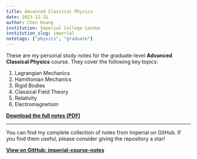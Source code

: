 ```yaml
---
title: Advanced Classical Physics
date: 2023-12-31
author: Chen Huang
institution: Imperial College London
institution_slug: imperial
notetags: ["physics", "graduate"]
---
```


These are my personal study notes for the graduate-level **Advanced Classical Physics** course. They cover the following key topics:

1. Lagrangian Mechanics
2. Hamiltonian Mechanics
3. Rigid Bodies
4. Classical Field Theory
5. Relativity
6. Electromagnetism

[**Download the full notes (PDF)**](/notes/advanced-classical-physics/pdf/advanced-classical-physics.pdf)

---

You can find my complete collection of notes from Imperial on GitHub. If you find them useful, please consider giving the repository a star!

[**View on GitHub: imperial-course-notes**](https://github.com/chenx820/imperial-course-notes)
